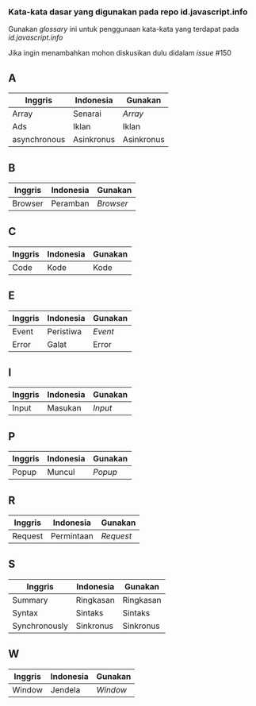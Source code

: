 ### Kata-kata dasar yang digunakan pada repo id.javascript.info
Gunakan _glossary_ ini untuk penggunaan kata-kata yang terdapat pada _id.javascript.info_

Jika ingin menambahkan mohon diskusikan dulu didalam _issue_ #150

## A
Inggris | Indonesia | Gunakan
------- | --------- | -------
Array   | Senarai   | _Array_
Ads     | Iklan     | Iklan
asynchronous | Asinkronus | Asinkronus

## B
Inggris | Indonesia | Gunakan
------- | --------- | -------
Browser | Peramban  | _Browser_

## C
Inggris | Indonesia | Gunakan
------- | --------- | -------
Code    | Kode      | Kode


## E
Inggris | Indonesia | Gunakan
------- | --------- | -------
Event   | Peristiwa | _Event_
Error   | Galat     | Error

## I
Inggris | Indonesia | Gunakan
------- | --------- | -------
Input   | Masukan   | _Input_

## P
Inggris | Indonesia | Gunakan
------- | --------- | -------
Popup   | Muncul    | _Popup_

## R
Inggris | Indonesia | Gunakan
------- | --------- | -------
Request | Permintaan| _Request_

## S
Inggris | Indonesia | Gunakan
------- | --------- | -------
Summary | Ringkasan | Ringkasan
Syntax  | Sintaks   | Sintaks
Synchronously | Sinkronus | Sinkronus

## W
Inggris | Indonesia | Gunakan
------- | --------- | -------
Window  | Jendela   | _Window_

